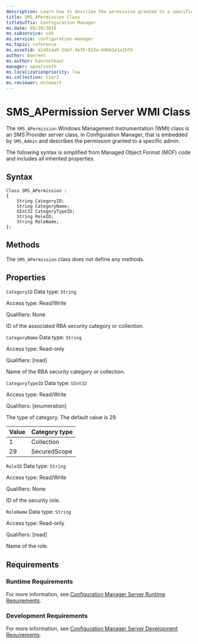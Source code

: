 ```yaml
---
description: Learn how to describe the permission granted to a specific admin in Configuration Manager using SMS_APermission class.
title: SMS_APermission Class
titleSuffix: Configuration Manager
ms.date: 09/20/2016
ms.subservice: sdk
ms.service: configuration-manager
ms.topic: reference
ms.assetid: a1491aa9-1def-4e35-923a-84bb1e1a1bf0
author: Banreet
ms.author: banreetkaur
manager: apoorvseth
ms.localizationpriority: low
ms.collection: tier3
ms.reviewer: mstewart
---
```

# SMS_APermission Server WMI Class
The `SMS_APermission` Windows Management Instrumentation (WMI) class is an SMS Provider server class, in Configuration Manager, that is embedded by `SMS_Admin` and describes the permission granted to a specific admin.

 The following syntax is simplified from Managed Object Format (MOF) code and includes all inherited properties.

## Syntax

```
Class SMS_APermission :
{
    String CategoryID;
    String CategoryName;
    UInt32 CategoryTypeID;
    String RoleID;
    String RoleName;
};
```

## Methods
 The `SMS_APermission` class does not define any methods.

## Properties
 `CategoryID`
 Data type: `String`

 Access type: Read/Write

 Qualifiers: None

 ID of the associated RBA security category or collection.

 `CategoryName`
 Data type: `String`

 Access type: Read-only

 Qualifiers: [read]

 Name of the RBA security category or collection.

 `CategoryTypeID`
 Data type: `UInt32`

 Access type: Read/Write

 Qualifiers: [enumeration]

 The type of category. The default value is 29.

|Value|Category type|
|-|-|
|1|Collection|
|29|SecuredScope|

 `RoleID`
 Data type: `String`

 Access type: Read/Write

 Qualifiers: None

 ID of the security role.

 `RoleName`
 Data type: `String`

 Access type: Read-only

 Qualifiers: [read]

 Name of the role.

## Requirements

### Runtime Requirements
 For more information, see [Configuration Manager Server Runtime Requirements](../../../../../develop/core/reqs/server-runtime-requirements.md).

### Development Requirements
 For more information, see [Configuration Manager Server Development Requirements](../../../../../develop/core/reqs/server-development-requirements.md).
